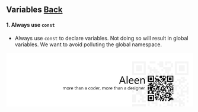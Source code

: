 ## Variables [**Back**](./../README.md)

#### 1. Always use `const`

- Always use `const` to declare variables. Not doing so will result in global variables. We want to avoid polluting the global namespace.


<a href="http://aleen42.github.io/" target="_blank" ><img src="./../pic/tail.gif"></a>